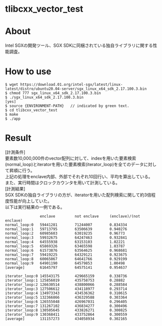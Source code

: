# tlibcxx_vector_test

# About
Intel SGXの開発ツール、SGX SDKに同梱されている独自ライブラリ<vector>に関する性能調査。

# How to use

```
$ wget https://download.01.org/intel-sgx/latest/linux-latest/distro/ubuntu20.04-server/sgx_linux_x64_sdk_2.17.100.3.bin
$ chmod 777 sgx_linux_x64_sdk_2.17.100.3.bin
$ ./sgx_linux_x64_sdk_2.17.100.3.bin
[yes]
$ source {ENVIRONMENT-PATH}   // indicated by green text. 
$ cd tlibcxx_vector_test
$ make
$ ./app
```
  
# Result

[計測条件]<br>
要素数10,000,000件のvector配列に対して、indexを用いた要素検索(normal_loop)とiteratorを用いた要素検索(iterator_loop)を全てのデータに対して昇順に行う。<br>
上記の処理をenclave内部、外部でそれぞれ10回行い、平均を算出している。<br>
また、実行時間はクロックカウンタを用いて計測している。<br>
[計測結果]<br>
SGX SDKの独自ライブラリの方が、iteratorを用いた配列検索に関して約3倍程度性能が向上していた。<br>
以下は実行結果の一例である。

```
                enclave         not enclave     (enclave)/(not enclave)
normal_loop:0   59441281        71244007        0.834334
normal_loop:1   59713795        63506639        0.940276
normal_loop:2   60985603        63019235        0.96773
normal_loop:3   59932675        64247463        0.932841
normal_loop:4   64555938        63153103        1.02221
normal_loop:5   65869326        63465598        1.03787
normal_loop:6   61573876        63564625        0.968681
normal_loop:7   59419225        64329121        0.923675
normal_loop:8   60065067        64641766        0.929199
normal_loop:9   64901190        64579853        1.00498
[average]       61645797        64575141        0.954637

iterator_loop:0 145543175       429665159       0.338736
iterator_loop:1 125856019       435758753       0.28882
iterator_loop:2 126630514       438800066       0.288584
iterator_loop:3 127506612       434118977       0.293714
iterator_loop:4 134973343       434536362       0.310615
iterator_loop:5 132366866       436329588       0.303364
iterator_loop:6 126555048       426967031       0.296405
iterator_loop:7 131267102       436834277       0.300496
iterator_loop:8 130505645       433826271       0.300825
iterator_loop:9 130368411       433752864       0.300559
[average]       131157273       434058934       0.302165
```
